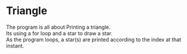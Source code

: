 # Triangle
The program is all about Printing a triangle.<br />
Its using a for loop and a star to draw a star.<br />
As the program loops, a star(s) are printed according to the index at that instant.
